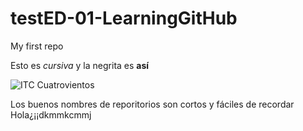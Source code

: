 # testED-01-LearningGitHub
My first repo


Esto es _cursiva_ y la negrita es **así**

![ITC Cuatrovientos](http://www.cuatrovientos.org/images/logo2.png)

Los buenos nombres de reporitorios son cortos y fáciles de recordar
Hola¿¡¡dkmmkcmmj

